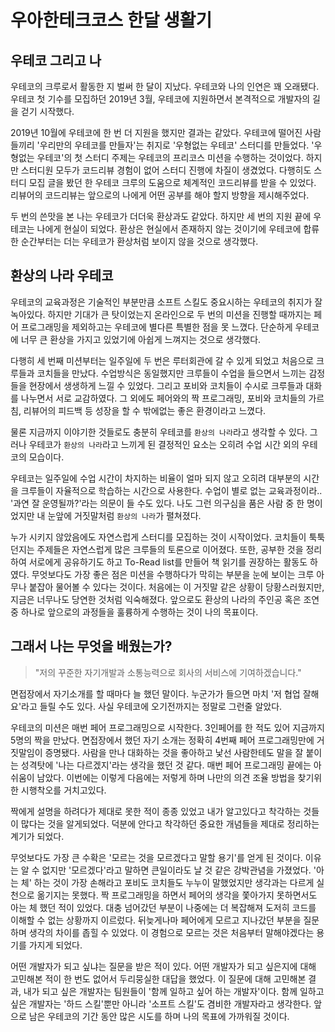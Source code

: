 # 우아한테크코스 한달 생활기 

## 우테코 그리고 나 

우테코의 크루로서 활동한 지 벌써 한 달이 지났다. 
우테코와 나의 인연은 꽤 오래됐다. 
우테코 첫 기수를 모집하던 2019년 3월, 우테코에 지원하면서 본격적으로 개발자의 길을 걷기 시작했다. 

2019년 10월에 우테코에 한 번 더 지원을 했지만 결과는 같았다. 
우테코에 떨어진 사람들끼리 '우리만의 우테코를 만들자'는 취지로 '우형없는 우테코' 스터디를 만들었다. 
'우형없는 우테코'의 첫 스터디 주제는 우테코의 프리코스 미션을 수행하는 것이었다. 
하지만 스터디원 모두가 코드리뷰 경험이 없어 스터디 진행에 차질이 생겼었다. 
다행히도 스터디 모집 글을 봤던 한 우테코 크루의 도움으로 체계적인 코드리뷰를 받을 수 있었다. 
리뷰어의 코드리뷰는 앞으로의 나에게 어떤 공부를 해야 할지 방향을 제시해주었다. 

두 번의 쓴맛을 본 나는 우테코가 더더욱 환상과도 같았다. 하지만 세 번의 지원 끝에 우테코는 나에게 현실이 되었다. 
환상은 현실에서 존재하지 않는 것이기에 우테코에 합류한 순간부터는 더는 우테코가 환상처럼 보이지 않을 것으로 생각했다. 


## 환상의 나라 우테코 

우테코의 교육과정은 기술적인 부분만큼 소프트 스킬도 중요시하는 우테코의 취지가 잘 녹아있다. 하지만 기대가 큰 탓이었는지 온라인으로 두 번의 미션을 진행할 때까지는 페어 프로그래밍을 제외하고는 우테코에 별다른 특별한 점을 못 느꼈다. 단순하게 우테코에 너무 큰 환상을 가지고 있었기에 아쉽게 느껴지는 것으로 생각했다.

다행히 세 번째 미션부터는 일주일에 두 번은 루터회관에 갈 수 있게 되었고 처음으로 크루들과 코치들을 만났다. 수업방식은 동일했지만 크루들이 수업을 들으면서 느끼는 감정들을 현장에서 생생하게 느낄 수 있었다. 그리고 포비와 코치들이 수시로 크루들과 대화를 나누면서 서로 교감하였다. 그 외에도 페어와의 짝 프로그래밍, 포비와 코치들의 가르침, 리뷰어의 피드백 등 성장을 할 수 밖에없는 좋은 환경이라고 느꼈다. 

물론 지금까지 이야기한 것들로도 충분히 우테코를 ``환상의 나라``라고 생각할 수 있다. 그러나 우테코가 ``환상의 나라``라고 느끼게 된 결정적인 요소는 오히려 수업 시간 외의 우테코의 모습이다. 

우테코는 일주일에 수업 시간이 차지하는 비율이 얼마 되지 않고 오히려 대부분의 시간을 크루들이 자율적으로 학습하는 시간으로 사용한다. 수업이 별로 없는 교육과정이라.. '과연 잘 운영될까?'라는 의문이 들 수도 있다. 나도 그런 의구심을 품은 사람 중 한 명이었지만 내 눈앞에 거짓말처럼 ``환상의 나라``가 펼쳐졌다.

누가 시키지 않았음에도 자연스럽게 스터디를 모집하는 것이 시작이었다. 코치들이 툭툭 던지는 주제들은 자연스럽게 많은 크루들의 토론으로 이어졌다. 또한, 공부한 것을 정리하여 서로에게 공유하기도 하고 To-Read list를 만들어 책 읽기를 권장하는 활동도 하였다. 무엇보다도 가장 좋은 점은 미션을 수행하다가 막히는 부분을 눈에 보이는 크루 아무나 붙잡아 물어볼 수 있다는 것이다. 처음에는 이 거짓말 같은 상황이 당황스러웠지만, 지금은 너무나도 당연한 것처럼 익숙해졌다. 앞으로도 환상의 나라의 주인공 혹은 조연 중 하나로 앞으로의 과정들을 훌륭하게 수행하는 것이 나의 목표이다. 


## 그래서 나는 무엇을 배웠는가?

> "저의 꾸준한 자기개발과 소통능력으로 회사의 서비스에 기여하겠습니다." 

면접장에서 자기소개를 할 때마다 늘 했던 말이다. 누군가가 들으면 마치 '저 협업 잘해요'라고 들릴 수도 있다. 사실 우테코에 오기전까지는 정말로 그런줄 알았다. 


우테코의 미션은 매번 페어 프로그래밍으로 시작한다. 3인페어를 한 적도 있어 지금까지 5명의 짝을 만났다. 면접장에서 했던 자기 소개는 정확히 4번째 페어 프로그래밍만에 거짓말임이 증명됐다. 사람을 만나 대화하는 것을 좋아하고 낯선 사람한테도 말을 잘 붙이는 성격탓에 '나는 다르겠지'라는 생각을 했던 것 같다. 매번 페어 프로그래밍 끝에는 아쉬움이 남았다. 이번에는 이렇게 다음에는 저렇게 하며 나만의 의견 조율 방법을 찾기위한 시행착오를 거치고있다. 


짝에게 설명을 하려다가 제대로 못한 적이 종종 있었고 내가 알고있다고 착각하는 것들이 많다는 것을 알게되었다. 덕분에 안다고 착각하던 중요한 개념들을 제대로 정리하는 계기가 되었다.

무엇보다도 가장 큰 수확은 '모르는 것을 모르겠다고 말할 용기'를 얻게 된 것이다. 이유는 알 수 없지만 '모르겠다'라고 말하면 큰일이라도 날 것 같은 강박관념을 가졌었다. '아는 체' 하는 것이 가장 손해라고 포비도 코치들도 누누이 말했었지만 생각과는 다르게 실천으로 옮기지는 못했다. 짝 프로그래밍을 하면서 페어의 생각을 쫓아가지 못하면서도 아는 체 했던 적이 있었다. 대충 넘어갔던 부분이 나중에는 더 복잡해져 도저히 코드를 이해할 수 없는 상황까지 이르렀다. 뒤늦게나마 페어에게 모르고 지나갔던 부분을 질문하며 생각의 차이를 좁힐 수 있었다. 이 경험으로 모르는 것은 처음부터 말해야겠다는 용기를 가지게 되었다.

어떤 개발자가 되고 싶냐는 질문을 받은 적이 있다. 어떤 개발자가 되고 싶은지에 대해 고민해본 적이 한 번도 없어서 두리뭉실한 대답을 했었다. 이 질문에 대해 고민해본 결과, 내가 되고 싶은 개발자는 팀원들이 '함께 일하고  싶어 하는 개발자'이다. 함께 일하고 싶은 개발자는 '하드 스킬'뿐만 아니라 '소프트 스킬'도 겸비한 개발자라고 생각한다. 앞으로 남은 우테코의 기간 동안 많은 시도를 하며 나의 목표에 가까워질 것이다. 


